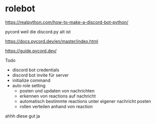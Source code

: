 # rolebot
https://realpython.com/how-to-make-a-discord-bot-python/

pycord weil die discord.py alt ist

https://docs.pycord.dev/en/master/index.html

https://guide.pycord.dev/

Todo

- discord bot credentials
- discord bot invite für server
- initialize command
- auto role setting
    - posten und updaten von nachrichten
    - erkennen von reactions auf nachricht
    - automatisch bestimmte reactions unter eigener nachricht posten
    - rollen verteilen anhand von reaction


ahhh diese gut ja